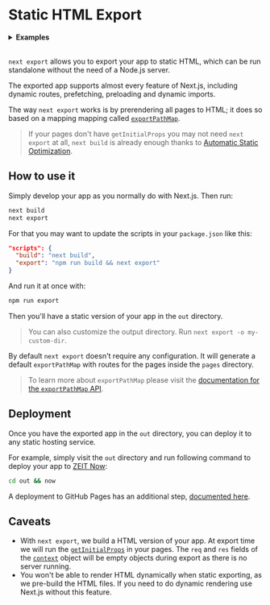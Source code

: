 # Static HTML Export

<details>
  <summary><b>Examples</b></summary>
  <ul>
    <li><a href="https://github.com/zeit/next.js/tree/canary/examples/with-static-export">Static Export</a></li>
  </ul>
</details>
<br/>

`next export` allows you to export your app to static HTML, which can be run standalone without the need of a Node.js server.

The exported app supports almost every feature of Next.js, including dynamic routes, prefetching, preloading and dynamic imports.

The way `next export` works is by prerendering all pages to HTML; it does so based on a mapping mapping called [`exportPathMap`](/docs/api-reference/next.config.js/exportPathMap.md).

> If your pages don't have `getInitialProps` you may not need `next export` at all, `next build` is already enough thanks to [Automatic Static Optimization](/docs/advanced-features/automatic-static-optimization.md).

## How to use it

Simply develop your app as you normally do with Next.js. Then run:

```bash
next build
next export
```

For that you may want to update the scripts in your `package.json` like this:

```json
"scripts": {
  "build": "next build",
  "export": "npm run build && next export"
}
```

And run it at once with:

```bash
npm run export
```

Then you'll have a static version of your app in the `out` directory.

> You can also customize the output directory. Run `next export -o my-custom-dir`.

By default `next export` doesn't require any configuration. It will generate a default `exportPathMap` with routes for the pages inside the `pages` directory.

> To learn more about `exportPathMap` please visit the [documentation for the `exportPathMap` API](/docs/api-reference/next.config.js/exportPathMap.md).

## Deployment

Once you have the exported app in the `out` directory, you can deploy it to any static hosting service.

For example, simply visit the `out` directory and run following command to deploy your app to [ZEIT Now](https://zeit.co/home):

```bash
cd out && now
```

A deployment to GitHub Pages has an additional step, [documented here](https://github.com/zeit/next.js/wiki/Deploying-a-Next.js-app-into-GitHub-Pages).

## Caveats

- With `next export`, we build a HTML version of your app. At export time we will run the [`getInitialProps`](/docs/pages/ssr-with-getInitialProps.md) in your pages. The `req` and `res` fields of the [`context`](/docs/pages/ssr-with-getInitialProps.md#context-object) object will be empty objects during export as there is no server running.
- You won't be able to render HTML dynamically when static exporting, as we pre-build the HTML files. If you need to do dynamic rendering use Next.js without this feature.
